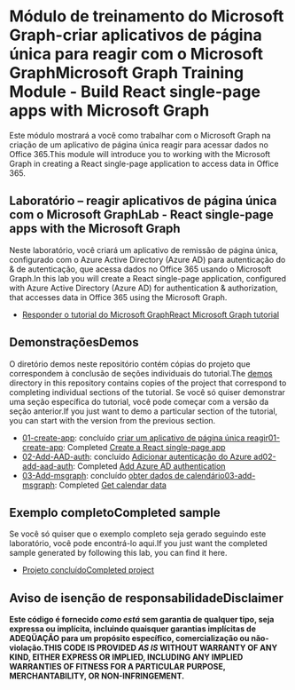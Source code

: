 # <a name="microsoft-graph-training-module---build-react-single-page-apps-with-microsoft-graph"></a><span data-ttu-id="ec8d0-101">Módulo de treinamento do Microsoft Graph-criar aplicativos de página única para reagir com o Microsoft Graph</span><span class="sxs-lookup"><span data-stu-id="ec8d0-101">Microsoft Graph Training Module - Build React single-page apps with Microsoft Graph</span></span>

<span data-ttu-id="ec8d0-102">Este módulo mostrará a você como trabalhar com o Microsoft Graph na criação de um aplicativo de página única reagir para acessar dados no Office 365.</span><span class="sxs-lookup"><span data-stu-id="ec8d0-102">This module will introduce you to working with the Microsoft Graph in creating a React single-page application to access data in Office 365.</span></span>

## <a name="lab---react-single-page-apps-with-the-microsoft-graph"></a><span data-ttu-id="ec8d0-103">Laboratório – reagir aplicativos de página única com o Microsoft Graph</span><span class="sxs-lookup"><span data-stu-id="ec8d0-103">Lab - React single-page apps with the Microsoft Graph</span></span>

<span data-ttu-id="ec8d0-104">Neste laboratório, você criará um aplicativo de remissão de página única, configurado com o Azure Active Directory (Azure AD) para autenticação do & de autenticação, que acessa dados no Office 365 usando o Microsoft Graph.</span><span class="sxs-lookup"><span data-stu-id="ec8d0-104">In this lab you will create a React single-page application, configured with Azure Active Directory (Azure AD) for authentication & authorization, that accesses data in Office 365 using the Microsoft Graph.</span></span>

- [<span data-ttu-id="ec8d0-105">Responder o tutorial do Microsoft Graph</span><span class="sxs-lookup"><span data-stu-id="ec8d0-105">React Microsoft Graph tutorial</span></span>](https://docs.microsoft.com/graph/training/react-tutorial)

## <a name="demos"></a><span data-ttu-id="ec8d0-106">Demonstrações</span><span class="sxs-lookup"><span data-stu-id="ec8d0-106">Demos</span></span>

<span data-ttu-id="ec8d0-107">O [](./demos) diretório demos neste repositório contém cópias do projeto que correspondem à conclusão de seções individuais do tutorial.</span><span class="sxs-lookup"><span data-stu-id="ec8d0-107">The [demos](./demos) directory in this repository contains copies of the project that correspond to completing individual sections of the tutorial.</span></span> <span data-ttu-id="ec8d0-108">Se você só quiser demonstrar uma seção específica do tutorial, você pode começar com a versão da seção anterior.</span><span class="sxs-lookup"><span data-stu-id="ec8d0-108">If you just want to demo a particular section of the tutorial, you can start with the version from the previous section.</span></span>

- <span data-ttu-id="ec8d0-109">[01-create-app](demos/01-create-app): concluído [criar um aplicativo de página única reagir](https://docs.microsoft.com/graph/training/react-tutorial?tutorial-step=1)</span><span class="sxs-lookup"><span data-stu-id="ec8d0-109">[01-create-app](demos/01-create-app): Completed [Create a React single-page app](https://docs.microsoft.com/graph/training/react-tutorial?tutorial-step=1)</span></span>
- <span data-ttu-id="ec8d0-110">[02-Add-AAD-auth](demos/02-add-aad-auth): concluído [Adicionar autenticação do Azure ad](https://docs.microsoft.com/graph/training/react-tutorial?tutorial-step=3)</span><span class="sxs-lookup"><span data-stu-id="ec8d0-110">[02-add-aad-auth](demos/02-add-aad-auth): Completed [Add Azure AD authentication](https://docs.microsoft.com/graph/training/react-tutorial?tutorial-step=3)</span></span>
- <span data-ttu-id="ec8d0-111">[03-Add-msgraph](demos/03-add-msgraph): concluído [obter dados de calendário](https://docs.microsoft.com/graph/training/react-tutorial?tutorial-step=4)</span><span class="sxs-lookup"><span data-stu-id="ec8d0-111">[03-add-msgraph](demos/03-add-msgraph): Completed [Get calendar data](https://docs.microsoft.com/graph/training/react-tutorial?tutorial-step=4)</span></span>

## <a name="completed-sample"></a><span data-ttu-id="ec8d0-112">Exemplo completo</span><span class="sxs-lookup"><span data-stu-id="ec8d0-112">Completed sample</span></span>

<span data-ttu-id="ec8d0-113">Se você só quiser que o exemplo completo seja gerado seguindo este laboratório, você pode encontrá-lo aqui.</span><span class="sxs-lookup"><span data-stu-id="ec8d0-113">If you just want the completed sample generated by following this lab, you can find it here.</span></span>

- [<span data-ttu-id="ec8d0-114">Projeto concluído</span><span class="sxs-lookup"><span data-stu-id="ec8d0-114">Completed project</span></span>](demos/03-add-msgraph)

## <a name="disclaimer"></a><span data-ttu-id="ec8d0-115">Aviso de isenção de responsabilidade</span><span class="sxs-lookup"><span data-stu-id="ec8d0-115">Disclaimer</span></span>

<span data-ttu-id="ec8d0-116">**Este código é fornecido *como está* sem garantia de qualquer tipo, seja expressa ou implícita, incluindo quaisquer garantias implícitas de ADEQÜAÇÃO para um propósito específico, comercialização ou não-violação.**</span><span class="sxs-lookup"><span data-stu-id="ec8d0-116">**THIS CODE IS PROVIDED *AS IS* WITHOUT WARRANTY OF ANY KIND, EITHER EXPRESS OR IMPLIED, INCLUDING ANY IMPLIED WARRANTIES OF FITNESS FOR A PARTICULAR PURPOSE, MERCHANTABILITY, OR NON-INFRINGEMENT.**</span></span>